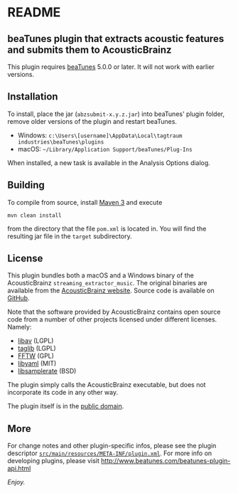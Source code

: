 # README

## beaTunes plugin that extracts acoustic features and submits them to AcousticBrainz

This plugin requires [beaTunes](http://www.beatunes.com/) 5.0.0 or later.
It will not work with earlier versions.


## Installation

To install, place the jar (`abzsubmit-x.y.z.jar`) into beaTunes'
plugin folder, remove older versions of the plugin and restart beaTunes.

- Windows: `c:\Users\[username]\AppData\Local\tagtraum industries\beaTunes\plugins`
- macOS: `~/Library/Application Support/beaTunes/Plug-Ins`

When installed, a new task is available in the Analysis Options dialog.


## Building

To compile from source, install [Maven 3](http://maven.apache.org/) and execute

    mvn clean install

from the directory that the file `pom.xml` is located in.
You will find the resulting jar file in the `target` subdirectory.


## License

This plugin bundles both a macOS and a Windows binary of the AcousticBrainz `streaming_extractor_music`.
The original binaries are available from the [AcousticBrainz website](https://acousticbrainz.org/download).
Source code is available on [GitHub](https://github.com/MTG/acousticbrainz-client).

Note that the software provided by AcousticBrainz contains open source code from a number
of other projects licensed under different licenses. Namely:

- [libav](https://libav.org/download/) (LGPL)
- [taglib](http://taglib.org) (LGPL)
- [FFTW](http://www.fftw.org) (GPL)
- [libyaml](http://pyyaml.org/wiki/LibYAML) (MIT)
- [libsamplerate](http://www.mega-nerd.com/SRC/) (BSD)

The plugin simply calls the AcousticBrainz executable, but does not incorporate its code
in any other way.

The plugin itself is in the [public domain](https://creativecommons.org/share-your-work/public-domain/cc0/).


## More

For change notes and other plugin-specific infos, please see the plugin descriptor
[`src/main/resources/META-INF/plugin.xml`](https://raw.githubusercontent.com/beatunes/plugin-samples/master/similarsongstable/src/main/resources/META-INF/plugin.xml).
For more info on developing plugins, please visit http://www.beatunes.com/beatunes-plugin-api.html

*Enjoy.*
